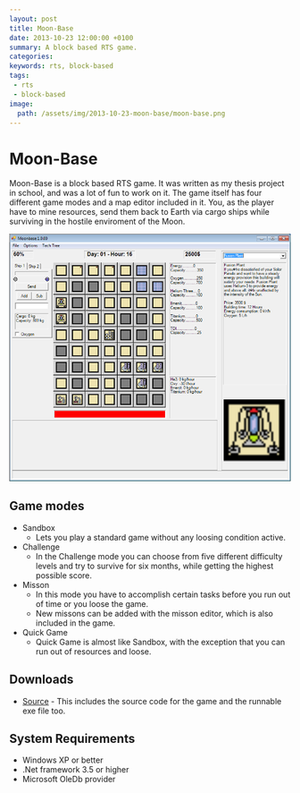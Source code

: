 ```yaml
---
layout: post
title: Moon-Base
date: 2013-10-23 12:00:00 +0100
summary: A block based RTS game.
categories:
keywords: rts, block-based
tags:
 - rts
 - block-based
image:
  path: /assets/img/2013-10-23-moon-base/moon-base.png
---
```


# Moon-Base

Moon-Base is a block based RTS game. It was written as my thesis project in school, and was a lot of fun to work on it. The game itself has four different game modes and a map editor included in it. You, as the player have to mine resources, send them back to Earth via cargo ships while surviving in the hostile enviroment of the Moon.

![](/assets/img/2013-10-23-moon-base/moon-base.png)

## Game modes

- Sandbox
  - Lets you play a standard game without any loosing condition active.
- Challenge
  - In the Challenge mode you can choose from five different difficulty levels and try to survive for six months, while getting the highest possible score.
- Misson
  - In this mode you have to accomplish certain tasks before you run out of time or you loose the game.
  - New missons can be added with the misson editor, which is also included in the game.
- Quick Game
  - Quick Game is almost like Sandbox, with the exception that you can run out of resources and loose.

## Downloads

- [Source](todo.html) - This includes the source code for the game and the runnable exe file too.

## System Requirements

- Windows XP or better
- .Net framework 3.5 or higher
- Microsoft OleDb provider
